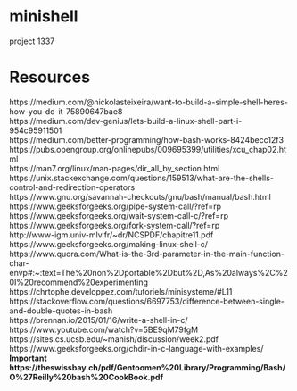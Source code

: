 # minishell
project 1337
<h1>Resources</h1>
https://medium.com/@nickolasteixeira/want-to-build-a-simple-shell-heres-how-you-do-it-75890647bae8</br>
https://medium.com/dev-genius/lets-build-a-linux-shell-part-i-954c95911501</br>
https://medium.com/better-programming/how-bash-works-8424becc12f3</br>
https://pubs.opengroup.org/onlinepubs/009695399/utilities/xcu_chap02.html</br>
https://man7.org/linux/man-pages/dir_all_by_section.html</br>
https://unix.stackexchange.com/questions/159513/what-are-the-shells-control-and-redirection-operators</br>
https://www.gnu.org/savannah-checkouts/gnu/bash/manual/bash.html</br>
https://www.geeksforgeeks.org/pipe-system-call/?ref=rp</br>
https://www.geeksforgeeks.org/wait-system-call-c/?ref=rp</br>
https://www.geeksforgeeks.org/fork-system-call/?ref=rp</br>
http://www-igm.univ-mlv.fr/~dr/NCSPDF/chapitre11.pdf</br>
https://www.geeksforgeeks.org/making-linux-shell-c/</br>
https://www.quora.com/What-is-the-3rd-parameter-in-the-main-function-char-envp#:~:text=The%20non%2Dportable%2Dbut%2D,As%20always%2C%20I%20recommend%20experimenting</br>
https://chrtophe.developpez.com/tutoriels/minisysteme/#L11</br>
https://stackoverflow.com/questions/6697753/difference-between-single-and-double-quotes-in-bash</br>
https://brennan.io/2015/01/16/write-a-shell-in-c/</br>
https://www.youtube.com/watch?v=5BE9qM79fgM</br>
https://sites.cs.ucsb.edu/~manish/discussion/week2.pdf<br>
https://www.geeksforgeeks.org/chdir-in-c-language-with-examples/
<b>Important<b>
<br>https://theswissbay.ch/pdf/Gentoomen%20Library/Programming/Bash/O%27Reilly%20bash%20CookBook.pdf
